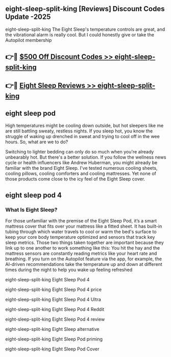 ## eight-sleep-split-king [Reviews​] Discount Codes Update -2025

eight-sleep-split-king The Eight Sleep's temperature controls are great, and the vibrational alarm is really cool. But I could honestly give or take the Autopilot membership

## 👉🔴 [$500 Off Discount Codes >> eight-sleep-split-king](http://download.freeplayer.one?title=eight-sleep-split-king&ref=18-ES)

## 👉🔴 [Eight Sleep Reviews >> eight-sleep-split-king](http://download.freeplayer.one?title=eight-sleep-split-king&ref=18-ES)

## eight sleep pod

High temperatures might be cooling down outside, but hot sleepers like me are still battling sweaty, restless nights. If you sleep hot, you know the struggle of waking up drenched in sweat and trying to cool off in the wee hours. So, what are we to do?

Switching to lighter bedding can only do so much when you're already unbearably hot. But there's a better solution. If you follow the wellness news cycle or health influencers like Andrew Huberman, you might already be familiar with the brand Eight Sleep. I've tested numerous cooling sheets, cooling pillows, cooling comforters and cooling mattresses. Yet none of those products come close to the icy feel of the Eight Sleep cover.

## eight sleep pod 4

### What Is Eight Sleep?

For those unfamiliar with the premise of the Eight Sleep Pod, it’s a smart mattress cover that fits over your mattress like a fitted sheet. It has built-in tubing through which water travels to cool or warm the bed's surface to keep your core body temperature optimized and sensors that track key sleep metrics. Those two things taken together are important because they link up to one another to work something like this: You hit the hay and the mattress sensors are constantly reading metrics like your heart rate and breathing. If you turn on the Autopilot feature via the app, for example, the AI-driven recommendations take the temperature up and down at different times during the night to help you wake up feeling refreshed

eight-sleep-split-king Eight Sleep Pod 4

eight-sleep-split-king Eight Sleep Pod 4 price

eight-sleep-split-king Eight Sleep Pod 4 Ultra

eight-sleep-split-king Eight Sleep Pod 4 Reddit

eight-sleep-split-king Eight Sleep Pod 4 review

eight-sleep-split-king Eight Sleep alternative

eight-sleep-split-king Eight Sleep Pod priming

eight-sleep-split-king Eight Sleep Pod Cover